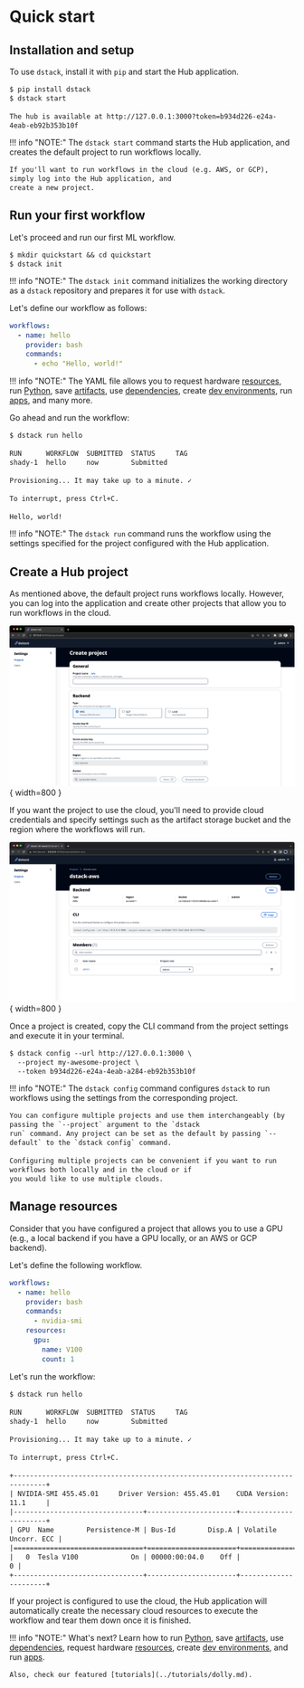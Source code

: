 # Quick start

## Installation and setup

To use `dstack`, install it with `pip` and start the Hub application.

<div class="termy">

```shell
$ pip install dstack
$ dstack start

The hub is available at http://127.0.0.1:3000?token=b934d226-e24a-4eab-eb92b353b10f
```

</div>

!!! info "NOTE:"
    The `dstack start` command starts the Hub application,
    and creates the default project to run workflows locally.

    If you'll want to run workflows in the cloud (e.g. AWS, or GCP), simply log into the Hub application, and 
    create a new project.

## Run your first workflow

Let's proceed and run our first ML workflow.

<div class="termy">

```shell
$ mkdir quickstart && cd quickstart
$ dstack init
```

</div>

!!! info "NOTE:"
    The `dstack init` command initializes the working directory as a `dstack` repository
    and prepares it for use with `dstack`.

Let's define our workflow as follows:

<div editor-title=".dstack/workflows/hello.yaml"> 

```yaml
workflows:
  - name: hello
    provider: bash
    commands:
      - echo "Hello, world!"
```

</div>

!!! info "NOTE:"
    The YAML file allows you to request hardware [resources](usage/resources.md), run [Python](usage/python.md),
    save [artifacts](usage/artifacts.md), use [dependencies](usage/deps.md), create [dev environments](usage/dev-environments.md),
    run [apps](usage/apps.md), and many more.

Go ahead and run the workflow:

<div class="termy">

```shell
$ dstack run hello

RUN      WORKFLOW  SUBMITTED  STATUS     TAG
shady-1  hello     now        Submitted     
 
Provisioning... It may take up to a minute. ✓

To interrupt, press Ctrl+C.

Hello, world!
```

</div>

!!! info "NOTE:"
    The `dstack run` command runs the workflow using the settings specified for the project configured with the
    Hub application.

## Create a Hub project

As mentioned above, the default project runs workflows locally.
However, you can log into the application and create other projects that allow you to run workflows in the cloud.

![](../assets/dstack_hub_create_project.png){ width=800 }

If you want the project to use the cloud, you'll need to provide cloud credentials and specify settings such as the
artifact storage bucket and the region where the workflows will run.

![](../assets/dstack_hub_view_project.png){ width=800 }

Once a project is created, copy the CLI command from the project settings and execute it in your terminal.

<div class="termy">

```shell
$ dstack config --url http://127.0.0.1:3000 \
  --project my-awesome-project \
  --token b934d226-e24a-4eab-a284-eb92b353b10f
```

</div>

!!! info "NOTE:"
    The `dstack config` command configures `dstack` to run workflows using the settings from
    the corresponding project.

    You can configure multiple projects and use them interchangeably (by passing the `--project` argument to the `dstack 
    run` command. Any project can be set as the default by passing `--default` to the `dstack config` command.

    Configuring multiple projects can be convenient if you want to run workflows both locally and in the cloud or if 
    you would like to use multiple clouds.


## Manage resources

Consider that you have configured a project that allows you to use a GPU (e.g., a local backend if you have a GPU
locally, or an AWS or GCP backend).

Let's define the following workflow.

<div editor-title=".dstack/workflows/hello.yaml"> 

```yaml
workflows:
  - name: hello
    provider: bash
    commands:
      - nvidia-smi
    resources:
      gpu:
        name: V100
        count: 1
```

</div>

Let's run the workflow:

<div class="termy">

```shell
$ dstack run hello

RUN      WORKFLOW  SUBMITTED  STATUS     TAG
shady-1  hello     now        Submitted     
 
Provisioning... It may take up to a minute. ✓

To interrupt, press Ctrl+C.

+------------------------------------------------------------------------------+
| NVIDIA-SMI 455.45.01     Driver Version: 455.45.01    CUDA Version: 11.1     |
|--------------------------------+----------------------+----------------------+
| GPU  Name        Persistence-M | Bus-Id        Disp.A | Volatile Uncorr. ECC |
|================================+======================+======================|
|   0  Tesla V100             On | 00000:00:04.0    Off |                    0 |
+--------------------------------+----------------------+----------------------+
```

</div>

If your project is configured to use the cloud, the Hub application will automatically create the necessary cloud
resources to execute the workflow and tear them down once it is finished.

!!! info "NOTE:"
    What's next? Learn how to run [Python](usage/python.md),
    save [artifacts](usage/artifacts.md), use [dependencies](usage/deps.md), request hardware [resources](usage/resources.md), 
    create [dev environments](usage/dev-environments.md), and run [apps](usage/apps.md).

    Also, check our featured [tutorials](../tutorials/dolly.md).